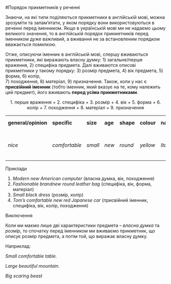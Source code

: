 #Порядок прикметникiв у реченнi

<p>Знаючи, на які типи поділяються прикметники в англійській мові, можна зрозуміти та запам’ятати, у яком порядку вони використовуються в реченні перед іменником. Якщо в українській мові ми не надаємо цьому великого значення, то в англійській порядок прикметників перед іменником дуже важливий, а вживання не за встановленим порядком вважається помилкою.</p>

<p>Отже, описуючи іменник в англійській мові, спершу вживаються прикметники, які виражають власну думку: <span class="p1">1) загальне/перше враження, 2) специфіка предмета</span>. Далі вживаются описові прикметники у такому порядку: <span class="p1">3) розмір предмета, 4) вік предмета, 5) форма, 6) колір,<br> 7) походження, 8) матеріал, 9) призначення</span>. Також, коли у нас є <b>присвійний іменник</b> (тобто іменник, який вказує на те, кому належить цей предмет), його вживають <b>перед усіма прикметниками</b>.</p>

<p align="center">1. перше враження + 2. специфіка + 3. розмір + 4. вік + 5. форма + 6. колір + 7. походження + 8. матеріал + 9. призначення</p>
<div class="space">
<table>
<tr>
<td><b>general/opinion</b></td>
<td><b>specific</b></td>
<td><b>size</b></td>
<td><b>age</b></td>
<td><b>shape</b></td>
<td><b>colour</b></td>
<td><b>nationality</b></td>
<td><b>material</b></td>
<td><b>past participle</b></td>
<td><b>purpose + NOUN</b></td>
</tr>
<tr>
<td><i>nice</i></td>
<td><i>comfortable</i></td>
<td><i>small</i></td>
<td><i>new</i></td>
<td><i>round</i></td>
<td><i>yellow</i></td>
<td><i>Italian</i></td>
<td><i>wooden</i></td>
<td><i>handmade</i></td>
<td><p><i>dinner</i></p>
<p><b><i>Table</i></b></p></td>
</tr>
</table>
</div>

<div class="space">
<div class="ebio-wrap">
<span class="ebio">Приклади</span>
<div class="ebio-text">
<ol>
<li><i>Modern new American computer</i> (власна думка, вік, походження)</li>
<li><i>Fashionable brandnew round leather bag</i> (специфіка, вік, форма, матеріал)</li>
<li><i>Small black dress</i> (розмір, колір)</li>
<li><i>Tom’s comfartable new red Japanese car</i> (присвійний іменник, специфіка, вік, колір, походження)</li>
</ol>
</div>
</div>
</div>

<div class="space">
<div class="ebio-wrap">
<span class="ebio">Виключення</span>
<div class="ebio-text">
<p>Коли ми маємо лише дві характеристики предмета – <i>власна думка</i> та <i>розмір</i>, то спочатку перед іменником ми вживаємо прикметник, що описує розмір предмета, а потім той, що виражає власну думку.</p>
<p>Наприклад:</p>
<p><i>Small comfortable table.</i></p>
<p><i>Large beautiful mountain.</i></p>
<p><i>Big scaring beast</i></p>
</div>
</div>
</div>

